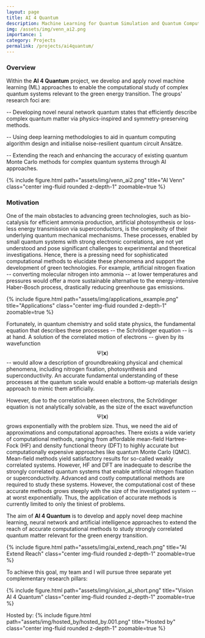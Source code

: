 ```yaml
---
layout: page
title: AI 4 Quantum
description: Machine Learning for Quantum Simulation and Quantum Computing 
img: /assets/img/venn_ai2.png
importance: 1
category: Projects
permalink: /projects/ai4quantum/
---
```

<h3>Overview</h3> 

Within the <b>AI 4 Quantum</b> project, we develop and apply novel machine learning (ML) approaches to enable the computational study of complex quantum systems relevant to the green energy transition. 
The groups' research foci are: 

-- Developing novel neural network quantum states that efficiently describe complex quantum matter via physics-inspired and symmetry-preserving methods.  

-- Using deep learning methodologies to aid in quantum computing algorithm design and initialise noise-resilient quantum circuit Ansätze. 

-- Extending the reach and enhancing the accuracy of existing quantum Monte Carlo methods for complex quantum systems through AI approaches.  <br>

{% include figure.html path="assets/img/venn_ai2.png" title="AI Venn" class="center img-fluid rounded z-depth-1" zoomable=true %} 

<h3>Motivation</h3> 

One of the main obstacles to advancing green technologies, such as bio-catalysis for efficient ammonia production, artificial photosynthesis or loss-less energy transmission via superconductors, is the complexity of their underlying quantum mechanical mechanisms. These processes, enabled by small quantum systems with strong electronic correlations, are not yet understood and pose significant challenges to experimental and theoretical investigations. Hence, there is a pressing need for sophisticated computational methods to elucidate these phenomena and support the development of green technologies. For example, artificial nitrogen fixation -- converting molecular nitrogen into ammonia --  at lower temperatures and pressures would offer a more sustainable alternative to the energy-intensive Haber-Bosch process, drastically reducing greenhouse gas emissions.

{% include figure.html path="assets/img/applications_example.png" title="Applications" class="center img-fluid rounded z-depth-1" zoomable=true %} 

Fortunately, in quantum chemistry and solid state physics, the fundamental equation that describes these processes -- the Schrödinger equation -- is at hand. 
A solution of the correlated motion of electrons -- given by its wavefunction $$\Psi(\mathbf{x})$$ -- would allow a description of groundbreaking physical and chemical phenomena, including nitrogen fixation, photosynthesis and superconductivity.
An accurate fundamental understanding of these processes at the quantum scale would enable a bottom-up materials design approach to mimic them artificially.

However, due to the correlation between electrons, the Schrödinger equation is not analytically solvable, as the size of the exact wavefunction $$\Psi(\mathbf{x})$$ grows exponentially with the problem size.
Thus, we need the aid of approximations and computational approaches.
There exists a wide variety of computational methods, ranging from affordable mean-field Hartree-Fock (HF) and density functional theory (DFT) to highly accurate but computationally expensive approaches like quantum Monte Carlo (QMC). 
Mean-field methods yield satisfactory results for so-called weakly correlated systems.  However, HF and DFT are inadequate to describe the strongly correlated quantum systems that enable artificial nitrogen fixation or superconductivity.  Advanced and costly computational methods are required to study these systems. However, the computational cost of these accurate methods grows steeply with the size of the investigated system -- at worst exponentially. Thus, the application of accurate methods is currently limited to only the tiniest of problems.

The aim of <b>AI 4 Quantum</b> is to develop and apply novel deep machine learning, neural network and artificial intelligence approaches to extend the reach of accurate computational methods to study strongly correlated quantum matter relevant for the green energy transition. 

{% include figure.html path="assets/img/ai_extend_reach.png" title="AI Extend Reach" class="center img-fluid rounded z-depth-1" zoomable=true %} 

To achieve this goal, my team and I will pursue three separate yet complementary research pillars:

{% include figure.html path="assets/img/vision_ai_short.png" title="Vision AI 4 Quantum" class="center img-fluid rounded z-depth-1" zoomable=true %} 

Hosted by:
{% include figure.html path="assets/img/hosted_by/hosted_by.001.png" title="Hosted by" class="center img-fluid rounded z-depth-1" zoomable=true %} 

<!-- 
Funded by:
{% include figure.html path="assets/img/funded_by/funded_by.001.png" title="Hosted by" class="center img-fluid rounded z-depth-1" zoomable=true %} 
-->


